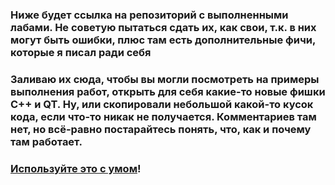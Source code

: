 ### Ниже будет ссылка на репозиторий с выполненными лабами. Не советую пытаться сдать их, как свои, т.к. в них могут быть ошибки, плюс там есть дополнительные фичи, которые я писал ради себя
### Заливаю их сюда, чтобы вы могли посмотреть на примеры выполнения работ, открыть для себя какие-то новые фишки C++ и QT. Ну, или скопировали небольшой какой-то кусок кода, если что-то никак не получается. Комментариев там нет, но всё-равно постарайтесь понять, что, как и почему там работает. 
### [Используйте это с умом](https://github.com/nektonick/university-stuff)!